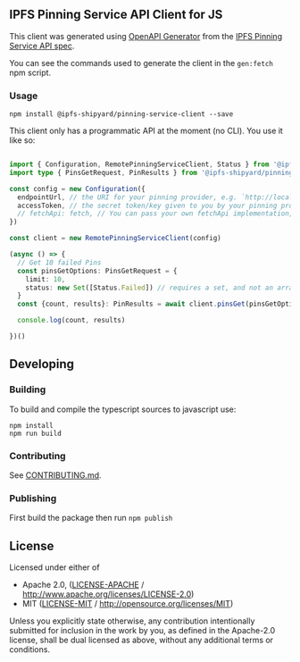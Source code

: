 ## IPFS Pinning Service API Client for JS

This client was generated using [OpenAPI Generator](https://github.com/OpenAPITools/openapi-generator) from the [IPFS Pinning Service API spec](https://ipfs.github.io/pinning-services-api-spec/).

You can see the commands used to generate the client in the `gen:fetch` npm script.

### Usage

```
npm install @ipfs-shipyard/pinning-service-client --save
```

This client only has a programmatic API at the moment (no CLI). You use it like so:

```ts

import { Configuration, RemotePinningServiceClient, Status } from '@ipfs-shipyard/pinning-service-client'
import type { PinsGetRequest, PinResults } from '@ipfs-shipyard/pinning-service-client'

const config = new Configuration({
  endpointUrl, // the URI for your pinning provider, e.g. `http://localhost:3000`
  accessToken, // the secret token/key given to you by your pinning provider
  // fetchApi: fetch, // You can pass your own fetchApi implementation, but we use NodeJS fetch by default.
})

const client = new RemotePinningServiceClient(config)

(async () => {
  // Get 10 failed Pins
  const pinsGetOptions: PinsGetRequest = {
    limit: 10,
    status: new Set([Status.Failed]) // requires a set, and not an array
  }
  const {count, results}: PinResults = await client.pinsGet(pinsGetOptions)

  console.log(count, results)

})()

```

## Developing

### Building

To build and compile the typescript sources to javascript use:
```
npm install
npm run build
```

### Contributing

See [CONTRIBUTING.md](CONTRIBUTING.md).

### Publishing

First build the package then run ```npm publish```

## License

Licensed under either of

 * Apache 2.0, ([LICENSE-APACHE](LICENSE-APACHE) / http://www.apache.org/licenses/LICENSE-2.0)
 * MIT ([LICENSE-MIT](LICENSE-MIT) / http://opensource.org/licenses/MIT)

Unless you explicitly state otherwise, any contribution intentionally submitted
for inclusion in the work by you, as defined in the Apache-2.0 license, shall
be dual licensed as above, without any additional terms or conditions.
